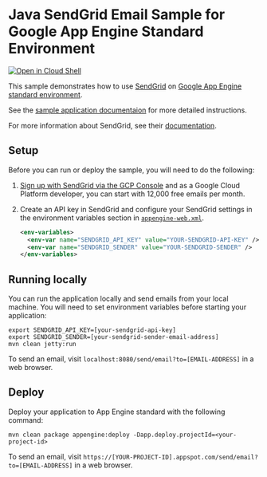 # Java SendGrid Email Sample for Google App Engine Standard Environment

<a href="https://console.cloud.google.com/cloudshell/open?git_repo=https://github.com/GoogleCloudPlatform/java-docs-samples&page=editor&open_in_editor=appengine-java8/sendgrid/README.md">
<img alt="Open in Cloud Shell" src ="http://gstatic.com/cloudssh/images/open-btn.png"></a>

This sample demonstrates how to use [SendGrid](http://sendgrid.com/partner/google) on
[Google App Engine standard environment][ae-docs].

See the [sample application documentaion][sample-docs] for more detailed
instructions.

For more information about SendGrid, see their
[documentation](https://sendgrid.com/docs/for-developers/).

[ae-docs]: https://cloud.google.com/appengine/docs/standard/java/
[sample-docs]: https://cloud.google.com/appengine/docs/java/mail/sendgrid

## Setup

Before you can run or deploy the sample, you will need to do the following:

1. [Sign up with SendGrid via the GCP Console](https://console.cloud.google.com/launcher/details/sendgrid-app/sendgrid-email)
    and as a Google Cloud Platform developer, you can start with 12,000 free
    emails per month.
1. Create an API key in SendGrid and configure your SendGrid settings in the
    environment variables section in [`appengine-web.xml`](src/main/webapp/WEB-INF/appengine-web.xml).

    ```XML
    <env-variables>
      <env-var name="SENDGRID_API_KEY" value="YOUR-SENDGRID-API-KEY" />
      <env-var name="SENDGRID_SENDER" value="YOUR-SENDGRID-SENDER" />
    </env-variables>
    ```

## Running locally

You can run the application locally and send emails from your local machine. You
will need to set environment variables before starting your application:

```shell
export SENDGRID_API_KEY=[your-sendgrid-api-key]
export SENDGRID_SENDER=[your-sendgrid-sender-email-address]
mvn clean jetty:run
```

To send an email, visit `localhost:8080/send/email?to=[EMAIL-ADDRESS]`
in a web browser.

## Deploy

Deploy your application to App Engine standard with the following command:

  ```shell
  mvn clean package appengine:deploy -Dapp.deploy.projectId=<your-project-id>
  ```

To send an email, visit `https://[YOUR-PROJECT-ID].appspot.com/send/email?to=[EMAIL-ADDRESS]`
in a web browser.
